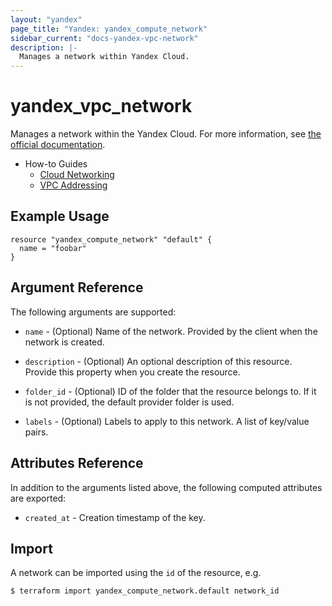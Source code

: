 ```yaml
---
layout: "yandex"
page_title: "Yandex: yandex_compute_network"
sidebar_current: "docs-yandex-vpc-network"
description: |-
  Manages a network within Yandex Cloud.
---
```


# yandex\_vpc\_network

Manages a network within the Yandex Cloud. For more information, see
[the official documentation](https://cloud.yandex.com/docs/vpc/concepts/network#network).

* How-to Guides
    * [Cloud Networking](https://cloud.yandex.com/docs/vpc/)
    * [VPC Addressing](https://cloud.yandex.com/docs/vpc/concepts/address)

## Example Usage

```hcl
resource "yandex_compute_network" "default" {
  name = "foobar"
}
```

## Argument Reference

The following arguments are supported:

* `name` - (Optional) Name of the network. Provided by the client when the network is created.

* `description` - (Optional) An optional description of this resource. Provide this property when
  you create the resource.

* `folder_id` - (Optional) ID of the folder that the resource belongs to. If it
    is not provided, the default provider folder is used.

* `labels` - (Optional) Labels to apply to this network. A list of key/value pairs.

## Attributes Reference

In addition to the arguments listed above, the following computed attributes are exported:

* `created_at` - Creation timestamp of the key.

## Import

A network can be imported using the `id` of the resource, e.g.

```
$ terraform import yandex_compute_network.default network_id
```

